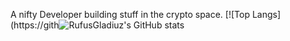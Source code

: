 A nifty Developer building stuff in the crypto space.
[![Top Langs](https://gith![RufusGladiuz's GitHub stats](https://github-readme-stats.vercel.app/api?username=rufusgladiuz&show_icons=true&theme=radical)
<!--
**RufusGladiuz/RufusGladiuz** is a ✨ _special_ ✨ repository because its `README.md` (this file) appears on your GitHub profile.

Here are some ideas to get you started:

- 🔭 I’m currently working on ...
- 🌱 I’m currently learning ...
- 👯 I’m looking to collaborate on ...
- 🤔 I’m looking for help with ...
- 💬 Ask me about ...
- 📫 How to reach me: ...
- 😄 Pronouns: ...
- ⚡ Fun fact: ...
-->
